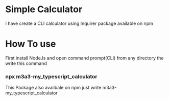 # Simple Calculator 

I have create a CLI calculator using Inquirer package available on npm

# How To use

First install NodeJs and open command prompt(CLI) from any directory the write this command
### npx m3a3-my_typescript_calculator 

This Package also availbale on npm just write m3a3-my_typescript_calculator  